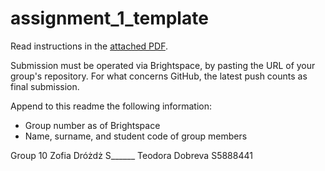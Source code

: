 # assignment_1_template

Read instructions in the [attached PDF](2025_26_OOP%20Assignment%201%20instructions.pdf).

Submission must be operated via Brightspace, by pasting the URL of your group's repository. For what concerns GitHub, the latest push counts as final submission.

Append to this readme the following information:

* Group number as of Brightspace
* Name, surname, and student code of group members

Group 10
Zofia Dróżdż S______
Teodora Dobreva S5888441